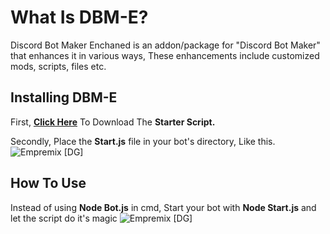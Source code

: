 # What Is DBM-E?

Discord Bot Maker Enchaned is an addon/package for "Discord Bot Maker" that enhances it in various ways, These enhancements include customized mods, scripts, files etc.

## Installing  DBM-E

First, [**Click Here**](https://cdn.discordapp.com/attachments/929393865981587496/929687882187309108/start.js) To Download The **Starter Script.**

Secondly, Place the **Start.js** file in your bot's directory, Like this.
![Empremix [DG]](https://cdn.discordapp.com/attachments/929393865981587496/929688129835769936/unknown.png)

## How To Use

Instead of using **Node Bot.js** in cmd, Start your bot with **Node Start.js** and let the script do it's magic
![Empremix [DG]](https://cdn.discordapp.com/attachments/929393865981587496/929688634381201459/unknown.png)
